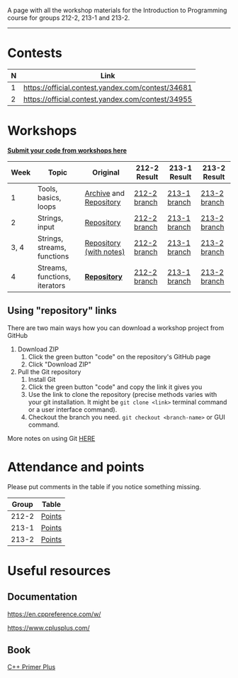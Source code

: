A page with all the workshop materials for the Introduction to Programming course for groups 212-2, 213-1 and 213-2.

-----
# Contests

| N | Link |
|---|------|
| 1 | https://official.contest.yandex.com/contest/34681 |
| 2 | https://official.contest.yandex.com/contest/34955 |

# Workshops

[**Submit your code from workshops here**](https://forms.gle/Gmsvd6ujt7nq7zgx7)


| Week | Topic | Original | 212-2 Result | 213-1 Result | 213-2 Result |
|------|-------|----------|--------------|--------------|--------------|
| 1    | Tools, basics, loops | [Archive](https://bit.ly/dsba-z-week1) and [Repository](https://github.com/dsba-z/week1cpp2021) | [212-2 branch](https://github.com/dsba-z/week1cpp2021/tree/212-2) | [213-1 branch](https://github.com/dsba-z/week1cpp2021/tree/213-1) | [213-2 branch](https://github.com/dsba-z/week1cpp2021/tree/213-2) | 
| 2    | Strings, input | [Repository](https://github.com/dsba-z/week2cpp2021) | [212-2 branch](https://github.com/dsba-z/week2cpp2021/tree/212-2) | [213-1 branch](https://github.com/dsba-z/week2cpp2021/tree/213-1) | [213-2 branch](https://github.com/dsba-z/week2cpp2021/tree/213-2) | 
| 3, 4    | Strings, streams, functions | [Repository (with notes)](https://github.com/dsba-z/week3cpp2021/tree/master) | [212-2 branch](https://github.com/dsba-z/week3cpp2021/tree/212-2)  | [213-1 branch](https://github.com/dsba-z/week3cpp2021/tree/213-1)  | [213-2 branch](https://github.com/dsba-z/week3cpp2021/tree/213-2) |
| 4    | Streams, functions, iterators | [**Repository**](https://github.com/dsba-z/week4cpp2021) | [212-2 branch](https://github.com/dsba-z/week4cpp2021/tree/212-2)  | [213-1 branch](https://github.com/dsba-z/week4cpp2021/tree/213-1)  | [213-2 branch](https://github.com/dsba-z/week4cpp2021/tree/213-2) |


## Using "repository" links

There are two main ways how you can download a workshop project from GitHub

1. Download ZIP
    1. Click the green button "code" on the repository's GitHub page
    2. Click "Download ZIP"
1. Pull the Git repository
    1. Install Git
    2. Click the green button "code" and copy the link it gives you
    3. Use the link to clone the repository (precise methods varies with your git installation. It might be `git clone <link>` terminal command or a user interface command).
    4. Checkout the branch you need. `git checkout <branch-name>` or GUI command.

More notes on using Git [HERE](https://github.com/dsba-z/workshops/blob/master/git-guide.md)


# Attendance and points

Please put comments in the table if you notice something missing.

| Group | Table |
|-------|-------|
|  212-2    | [Points](https://docs.google.com/spreadsheets/d/1XrtCmIaGam3btyetFJSMddWAoioAZjAyp22Tb4_u1rw) |
|  213-1    | [Points](https://docs.google.com/spreadsheets/d/1gEqq49UKkRkQQ3AIN4JzsjqbYVgg3Ixsq5G9vrEC-UM) |
|  213-2    | [Points](https://docs.google.com/spreadsheets/d/1ldPHDAlyLtySXK89lOq1EfpqADFTqaJUkaIkFSykrFs) |

# Useful resources

## Documentation

https://en.cppreference.com/w/

https://www.cplusplus.com/

## Book

[C++ Primer Plus](https://www.pearson.com/store/p/c-primer-plus/P100000930797/9780321776402)


